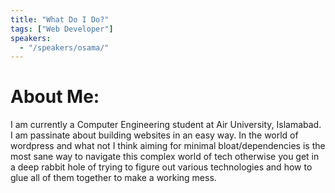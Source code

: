 ```yaml
---
title: "What Do I Do?"
tags: ["Web Developer"]
speakers:
  - "/speakers/osama/"
---
```


# About Me:
I am currently a Computer Engineering student at Air University, Islamabad. I am passinate about building websites in an easy way. In the world of wordpress and what not I think aiming for minimal bloat/dependencies is the most sane way to navigate this complex world of tech otherwise you get in a deep rabbit hole of trying to figure out various technologies and how to glue all of them together to make a working mess.

